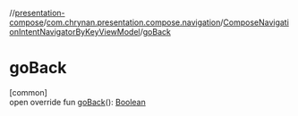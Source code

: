 //[presentation-compose](../../../index.md)/[com.chrynan.presentation.compose.navigation](../index.md)/[ComposeNavigationIntentNavigatorByKeyViewModel](index.md)/[goBack](go-back.md)

# goBack

[common]\
open override fun [goBack](go-back.md)(): [Boolean](https://kotlinlang.org/api/latest/jvm/stdlib/kotlin/-boolean/index.html)

